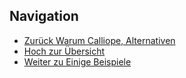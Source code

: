 ## Navigation

- [Zurück Warum Calliope, Alternativen](../09_06_Warum_Calliope/index.html)
- [Hoch zur Übersicht](../index.html)  
- [Weiter zu Einige Beispiele](../09_08_Beispiele/index.html)  

 
